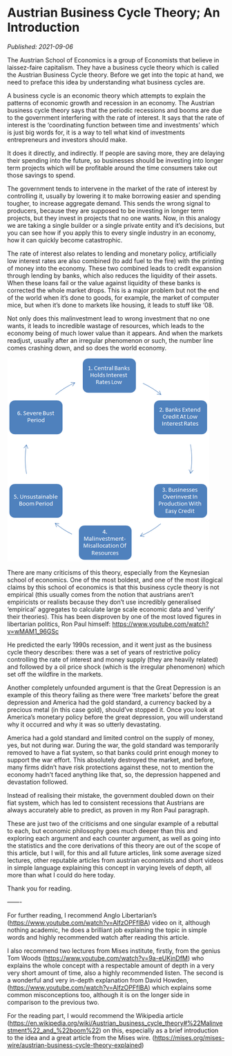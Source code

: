 # Austrian Business Cycle Theory; An Introduction

*Published: 2021-09-06*

The Austrian School of Economics is a group of Economists that believe in laissez-faire capitalism. They have a business cycle theory which is called the Austrian Business Cycle theory. Before we get into the topic at hand, we need to preface this idea by understanding what business cycles are.

A business cycle is an economic theory which attempts to explain the patterns of economic growth and recession in an economy. The Austrian business cycle theory says that the periodic recessions and booms are due to the government interfering with the rate of interest. It says that the rate of interest is the ‘coordinating function between time and investments’ which is just big words for, it is a way to tell what kind of investments entrepreneurs and investors should make.

It does it directly, and indirectly. If people are saving more, they are delaying their spending into the future, so businesses should be investing into longer term projects which will be profitable around the time consumers take out those savings to spend. 

The government tends to intervene in the market of the rate of interest by controlling it, usually by lowering it to make borrowing easier and spending tougher, to increase aggregate demand. This sends the wrong signal to producers, because they are supposed to be investing in longer term projects, but they invest in projects that no one wants. Now, in this analogy we are taking a single builder or a single private entity and it’s decisions, but you can see how if you apply this to every single industry in an economy, how it can quickly become catastrophic. 

The rate of interest also relates to lending and monetary policy, artificially low interest rates are also combined (to add fuel to the fire) with the printing of money into the economy. These two combined leads to credit expansion through lending by banks, which also reduces the liquidity of their assets. When these loans fail or the value against liquidity of these banks is corrected the whole market drops. This is a major problem but not the end of the world when it’s done to goods, for example, the market of computer mice, but when it’s done to markets like housing, it leads to stuff like ‘08. 

Not only does this malinvestment lead to wrong investment that no one wants, it leads to incredible wastage of resources, which leads to the economy being of much lower value than it appears. And when the markets readjust, usually after an irregular phenomenon or such, the number line comes crashing down, and so does the world economy. 


![Austrian Business Cycle Theory Graph](Assets/austrian_business_cycle_theory_graph.png "Austrian Business Cycle Theory")

There are many criticisms of this theory, especially from the Keynesian school of economics. One of the most boldest, and one of the most illogical claims by this school of economics is that this business cycle theory is not empirical (this usually comes from the notion that austrians aren’t empiricists or realists because they don’t use incredibly generalised ‘empirical’ aggregates to calculate large scale economic data  and ‘verify’ their theories). This has been disproven by one of the most loved figures in libertarian politics, Ron Paul himself: https://www.youtube.com/watch?v=wMAM1_96GSc

He predicted the early 1990s recession, and it went just as the business cycle theory describes: there was a set of years of restrictive policy controlling the rate of interest and money supply (they are heavily related) and followed by a oil price shock (which is the irregular phenomenon) which set off the wildfire in the markets. 

Another completely unfounded argument is that the Great Depression is an example of this theory failing as there were ‘free markets’ before the great depression and America had the gold standard, a currency backed by a precious metal (in this case gold), should’ve stopped it. Once you look at America’s monetary policy before the great depression, you will understand why it occurred and why it was so utterly devastating.

America had a gold standard and limited control on the supply of money, yes, but not during war. During the war, the gold standard was temporarily removed to have a fiat system, so that banks could print enough money to support the war effort. This absolutely destroyed the market, and before, many firms didn’t have risk protections against these, not to mention the economy hadn’t faced anything like that, so, the depression happened and devastation followed.

Instead of realising their mistake, the government doubled down on their fiat system, which has led to consistent recessions that Austrians are always accurately able to predict, as proven in my Ron Paul paragraph.

These are just two of the criticisms and one singular example of a rebuttal to each, but economic philosophy goes much deeper than this and exploring each argument and each counter argument, as well as going into the statistics and the core derivations of this theory are out of the scope of this article, but I will, for this and all future articles, link some average sized lectures, other reputable articles from austrian economists and short videos in simple language explaining this concept in varying levels of depth, all more than what I could do here today.

Thank you for reading.

——-

For further reading, I recommend Anglo Libertarian’s (https://www.youtube.com/watch?v=AlfzOPFfIBA) video on it, although nothing academic, he does a brilliant job explaining the topic in simple words and highly recommended watch after reading this article.

I also recommend two lectures from Mises institute, firstly, from the genius Tom Woods (https://www.youtube.com/watch?v=9a-eUKjnDfM) who explains the whole concept with a respectable amount of depth in a very very short amount of time, also a highly recommended listen. The second is a wonderful and very in-depth explanation from David Howden, (https://www.youtube.com/watch?v=AlfzOPFfIBA) which explains some common misconceptions too, although it is on the longer side in comparison to the previous two.

For the reading part, I would recommend the Wikipedia article (https://en.wikipedia.org/wiki/Austrian_business_cycle_theory#%22Malinvestment%22_and_%22boom%22) on this, especially as a brief introduction to the idea and a great article from the Mises wire. (https://mises.org/mises-wire/austrian-business-cycle-theory-explained)